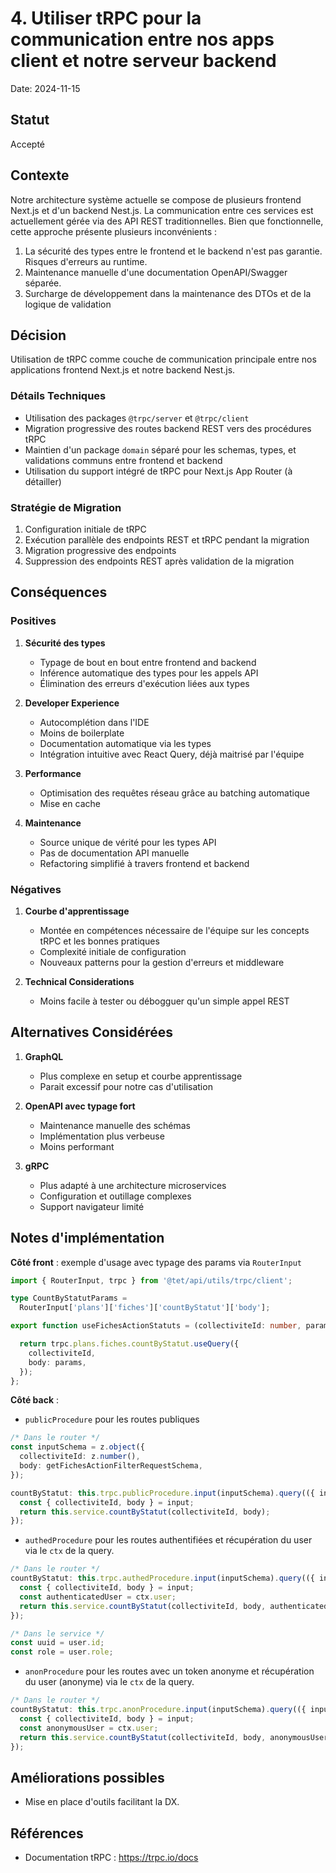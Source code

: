 # 4. Utiliser tRPC pour la communication entre nos apps client et notre serveur backend

Date: 2024-11-15

## Statut

Accepté

## Contexte

Notre architecture système actuelle se compose de plusieurs frontend Next.js et d'un backend Nest.js. La communication entre ces services est actuellement gérée via des API REST traditionnelles. Bien que fonctionnelle, cette approche présente plusieurs inconvénients :

1. La sécurité des types entre le frontend et le backend n'est pas garantie. Risques d'erreurs au runtime.
2. Maintenance manuelle d'une documentation OpenAPI/Swagger séparée.
3. Surcharge de développement dans la maintenance des DTOs et de la logique de validation

## Décision

Utilisation de tRPC comme couche de communication principale entre nos applications frontend Next.js et notre backend Nest.js.

### Détails Techniques

- Utilisation des packages `@trpc/server` et `@trpc/client`
- Migration progressive des routes backend REST vers des procédures tRPC
- Maintien d'un package `domain` séparé pour les schemas, types, et validations communs entre frontend et backend
- Utilisation du support intégré de tRPC pour Next.js App Router (à détailler)

### Stratégie de Migration

1. Configuration initiale de tRPC
2. Exécution parallèle des endpoints REST et tRPC pendant la migration
3. Migration progressive des endpoints
4. Suppression des endpoints REST après validation de la migration

## Conséquences

### Positives

1. **Sécurité des types**

   - Typage de bout en bout entre frontend and backend
   - Inférence automatique des types pour les appels API
   - Élimination des erreurs d'exécution liées aux types

2. **Developer Experience**

   - Autocomplétion dans l'IDE
   - Moins de boilerplate
   - Documentation automatique via les types
   - Intégration intuitive avec React Query, déjà maitrisé par l'équipe

3. **Performance**

   - Optimisation des requêtes réseau grâce au batching automatique
   - Mise en cache

4. **Maintenance**

   - Source unique de vérité pour les types API
   - Pas de documentation API manuelle
   - Refactoring simplifié à travers frontend et backend

### Négatives

1. **Courbe d'apprentissage**

   - Montée en compétences nécessaire de l'équipe sur les concepts tRPC et les bonnes pratiques
   - Complexité initiale de configuration
   - Nouveaux patterns pour la gestion d'erreurs et middleware

2. **Technical Considerations**

   - Moins facile à tester ou débogguer qu'un simple appel REST

## Alternatives Considérées

1. **GraphQL**

   - Plus complexe en setup et courbe apprentissage
   - Parait excessif pour notre cas d'utilisation

2. **OpenAPI avec typage fort**

   - Maintenance manuelle des schémas
   - Implémentation plus verbeuse
   - Moins performant

3. **gRPC**

   - Plus adapté à une architecture microservices
   - Configuration et outillage complexes
   - Support navigateur limité

## Notes d'implémentation

**Côté front** : exemple d'usage avec typage des params via `RouterInput`

```typescript
import { RouterInput, trpc } from '@tet/api/utils/trpc/client';

type CountByStatutParams =
  RouterInput['plans']['fiches']['countByStatut']['body'];

export function useFichesActionStatuts = (collectiviteId: number, params: CountByStatutParams) {

  return trpc.plans.fiches.countByStatut.useQuery({
    collectiviteId,
    body: params,
  });
};

```

**Côté back** :

- `publicProcedure` pour les routes publiques

```typescript
/* Dans le router */
const inputSchema = z.object({
  collectiviteId: z.number(),
  body: getFichesActionFilterRequestSchema,
});

countByStatut: this.trpc.publicProcedure.input(inputSchema).query(({ input }) => {
  const { collectiviteId, body } = input;
  return this.service.countByStatut(collectiviteId, body);
});
```

- `authedProcedure` pour les routes authentifiées et récupération du user via le `ctx` de la query.

```typescript
/* Dans le router */
countByStatut: this.trpc.authedProcedure.input(inputSchema).query(({ input, ctx }) => {
  const { collectiviteId, body } = input;
  const authenticatedUser = ctx.user;
  return this.service.countByStatut(collectiviteId, body, authenticatedUser);
});

/* Dans le service */
const uuid = user.id;
const role = user.role;
```

- `anonProcedure` pour les routes avec un token anonyme et récupération du user (anonyme) via le `ctx` de la query.

```typescript
/* Dans le router */
countByStatut: this.trpc.anonProcedure.input(inputSchema).query(({ input, ctx }) => {
  const { collectiviteId, body } = input;
  const anonymousUser = ctx.user;
  return this.service.countByStatut(collectiviteId, body, anonymousUser);
});
```

## Améliorations possibles

- Mise en place d'outils facilitant la DX.

## Références

- Documentation tRPC : https://trpc.io/docs

```

```
